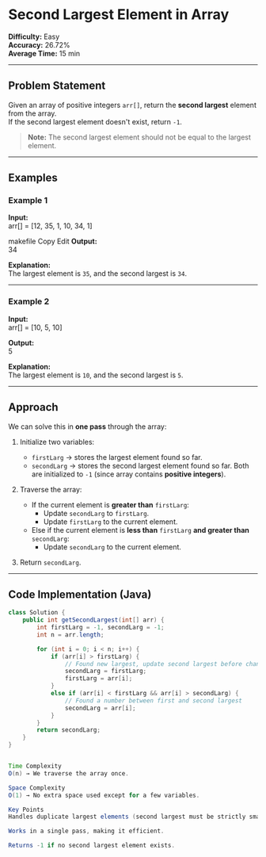 # Second Largest Element in Array

**Difficulty:** Easy  
**Accuracy:** 26.72%  
**Average Time:** 15 min  

---

## Problem Statement
Given an array of positive integers `arr[]`, return the **second largest** element from the array.  
If the second largest element doesn't exist, return `-1`.

> **Note:** The second largest element should not be equal to the largest element.

---

## Examples

### Example 1
**Input:**  
arr[] = [12, 35, 1, 10, 34, 1]

makefile
Copy
Edit
**Output:**  
34


**Explanation:**  
The largest element is `35`, and the second largest is `34`.

---

### Example 2
**Input:**  
arr[] = [10, 5, 10]

**Output:**  
5

**Explanation:**  
The largest element is `10`, and the second largest is `5`.

---

## Approach

We can solve this in **one pass** through the array:

1. Initialize two variables:
   - `firstLarg` → stores the largest element found so far.
   - `secondLarg` → stores the second largest element found so far.
   Both are initialized to `-1` (since array contains **positive integers**).

2. Traverse the array:
   - If the current element is **greater than** `firstLarg`:
     - Update `secondLarg` to `firstLarg`.
     - Update `firstLarg` to the current element.
   - Else if the current element is **less than** `firstLarg` **and greater than** `secondLarg`:
     - Update `secondLarg` to the current element.

3. Return `secondLarg`.

---

## Code Implementation (Java)

```java
class Solution {
    public int getSecondLargest(int[] arr) {
        int firstLarg = -1, secondLarg = -1;
        int n = arr.length;

        for (int i = 0; i < n; i++) {
            if (arr[i] > firstLarg) {
                // Found new largest, update second largest before changing first largest
                secondLarg = firstLarg;
                firstLarg = arr[i];
            }
            else if (arr[i] < firstLarg && arr[i] > secondLarg) {
                // Found a number between first and second largest
                secondLarg = arr[i];
            }
        }
        return secondLarg;
    }
}


Time Complexity
O(n) → We traverse the array once.

Space Complexity
O(1) → No extra space used except for a few variables.

Key Points
Handles duplicate largest elements (second largest must be strictly smaller than largest).

Works in a single pass, making it efficient.

Returns -1 if no second largest element exists.
